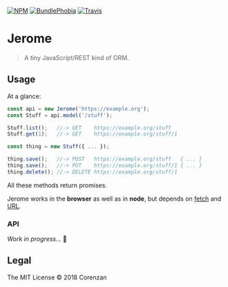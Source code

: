 [![NPM](https://img.shields.io/npm/dt/jerome.svg?style=for-the-badge)](https://www.npmjs.com/package/jerome)
[![BundlePhobia](https://img.shields.io/bundlephobia/minzip/jerome.svg?style=for-the-badge)](https://bundlephobia.com/result?p=jerome)
[![Travis](https://img.shields.io/travis/corenzan/jerome.svg?style=for-the-badge)](https://travis-ci.org/corenzan/jerome)

# Jerome

> A tiny JavaScript/REST kind of ORM.

## Usage

At a glance:

```javascript
const api = new Jerome('https://example.org');
const Stuff = api.model('/stuff');

Stuff.list();   //-> GET    https://example.org/stuff
Stuff.get(1);   //-> GET    https://example.org/stuff/1

const thing = new Stuff({ ... });

thing.save();   //-> POST   https://example.org/stuff   { ... }
thing.save();   //-> PUT    https://example.org/stuff/1 { ... }
thing.delete(); //-> DELETE https://example.org/stuff/1
```

All these methods return promises.

Jerome works in the **browser** as well as in **node**, but depends on [fetch](https://caniuse.com/#feat=fetch) and [URL](https://caniuse.com/#feat=url).

### API

_Work in progress..._ 🚧

## Legal

The MIT License © 2018 Corenzan
